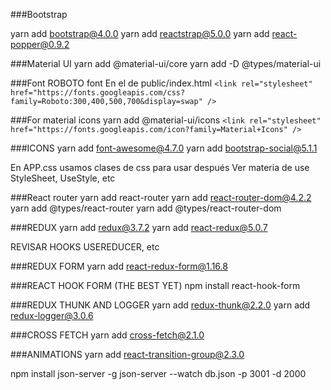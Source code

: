 ###Bootstrap

yarn add bootstrap@4.0.0
yarn add reactstrap@5.0.0
yarn add react-popper@0.9.2

###Material UI
yarn add @material-ui/core
yarn add -D @types/material-ui


###Font ROBOTO font
En el <head> de public/index.html
```<link rel="stylesheet" href="https://fonts.googleapis.com/css?family=Roboto:300,400,500,700&display=swap" />```

###For material icons
yarn add @material-ui/icons
```<link rel="stylesheet" href="https://fonts.googleapis.com/icon?family=Material+Icons" />```

###ICONS
yarn add font-awesome@4.7.0
yarn add bootstrap-social@5.1.1


En APP.css usamos clases de css para usar después
Ver materia de use StyleSheet, UseStyle, etc 

###React router
yarn add react-router
yarn add react-router-dom@4.2.2
yarn add @types/react-router
yarn add @types/react-router-dom


###REDUX
yarn add redux@3.7.2
yarn add react-redux@5.0.7


REVISAR HOOKS USEREDUCER, etc

###REDUX FORM
yarn add react-redux-form@1.16.8


###REACT HOOK FORM (THE BEST YET)
npm install react-hook-form


###REDUX THUNK AND LOGGER
yarn add redux-thunk@2.2.0
yarn add redux-logger@3.0.6

###CROSS FETCH
yarn add cross-fetch@2.1.0


###ANIMATIONS
yarn add react-transition-group@2.3.0


npm install json-server -g
json-server --watch db.json -p 3001 -d 2000
